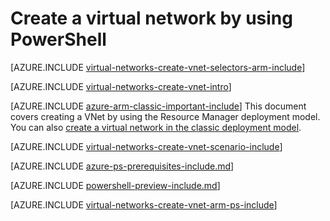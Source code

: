 <properties
   pageTitle="Create a virtual network using PowerShell in ARM | Microsoft Azure"
   description="Learn how to create a virtual network using PowerShell in ARM | Resource Manager."
   services="virtual-network"
   documentationCenter=""
   authors="telmosampaio"
   manager="carmonm"
   editor=""
   tags="azure-resource-manager"/>

<tags
	ms.service="virtual-network"
	ms.date="03/15/2016"
	wacn.date=""/>

# Create a virtual network by using PowerShell

[AZURE.INCLUDE [virtual-networks-create-vnet-selectors-arm-include](../includes/virtual-networks-create-vnet-selectors-arm-include.md)]

[AZURE.INCLUDE [virtual-networks-create-vnet-intro](../includes/virtual-networks-create-vnet-intro-include.md)]

[AZURE.INCLUDE [azure-arm-classic-important-include](../includes/azure-arm-classic-important-include.md)] This document covers creating a VNet by using the Resource Manager deployment model. You can also [create a virtual network in the classic deployment model](/documentation/articles/virtual-networks-create-vnet-classic-netcfg-ps/).

[AZURE.INCLUDE [virtual-networks-create-vnet-scenario-include](../includes/virtual-networks-create-vnet-scenario-include.md)]

[AZURE.INCLUDE [azure-ps-prerequisites-include.md](../includes/azure-ps-prerequisites-include.md)]

[AZURE.INCLUDE [powershell-preview-include.md](../includes/powershell-preview-include.md)]

[AZURE.INCLUDE [virtual-networks-create-vnet-arm-ps-include](../includes/virtual-networks-create-vnet-arm-ps-include.md)]